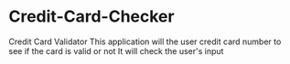 # Credit-Card-Checker
Credit Card Validator 
This application will the user credit card number to see if the card is valid or not 
It will check the user's input 
